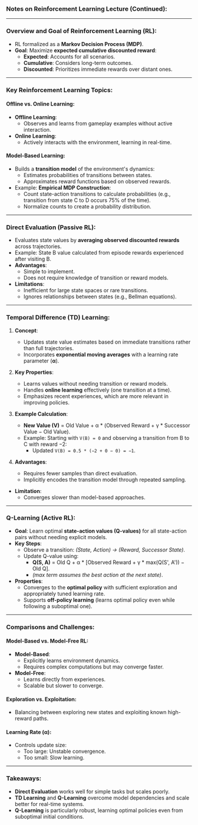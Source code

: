 ### Notes on Reinforcement Learning Lecture (Continued):

---

### **Overview and Goal of Reinforcement Learning (RL):**

- RL formalized as a **Markov Decision Process (MDP)**.
- **Goal**: Maximize **expected cumulative discounted reward**:
    - **Expected**: Accounts for all scenarios.
    - **Cumulative**: Considers long-term outcomes.
    - **Discounted**: Prioritizes immediate rewards over distant ones.

---

### **Key Reinforcement Learning Topics:**

#### **Offline vs. Online Learning:**

- **Offline Learning**:
    - Observes and learns from gameplay examples without active interaction.
- **Online Learning**:
    - Actively interacts with the environment, learning in real-time.

#### **Model-Based Learning:**

- Builds a **transition model** of the environment's dynamics:
    - Estimates probabilities of transitions between states.
    - Approximates reward functions based on observed rewards.
- Example: **Empirical MDP Construction**:
    - Count state-action transitions to calculate probabilities (e.g., transition from state C to D occurs 75% of the time).
    - Normalize counts to create a probability distribution.

---

### **Direct Evaluation (Passive RL):**

- Evaluates state values by **averaging observed discounted rewards** across trajectories.
- Example: State B value calculated from episode rewards experienced after visiting B.
- **Advantages**:
    - Simple to implement.
    - Does not require knowledge of transition or reward models.
- **Limitations**:
    - Inefficient for large state spaces or rare transitions.
    - Ignores relationships between states (e.g., Bellman equations).

---

### **Temporal Difference (TD) Learning:**

1. **Concept**:
    
    - Updates state value estimates based on immediate transitions rather than full trajectories.
    - Incorporates **exponential moving averages** with a learning rate parameter (**α**).
2. **Key Properties**:
    
    - Learns values without needing transition or reward models.
    - Handles **online learning** effectively (one transition at a time).
    - Emphasizes recent experiences, which are more relevant in improving policies.
3. **Example Calculation**:
    
    - **New Value (V)** = Old Value + α * (Observed Reward + γ * Successor Value − Old Value).
    - Example: Starting with `V(B) = 0` and observing a transition from B to C with reward −2:
        - Updated `V(B) = 0.5 * (−2 + 0 − 0) = −1`.
4. **Advantages**:
    
    - Requires fewer samples than direct evaluation.
    - Implicitly encodes the transition model through repeated sampling.

- **Limitation**:
    - Converges slower than model-based approaches.

---

### **Q-Learning (Active RL):**

- **Goal**: Learn optimal **state-action values (Q-values)** for all state-action pairs without needing explicit models.
- **Key Steps**:
    - Observe a transition: _(State, Action) → (Reward, Successor State)_.
    - Update Q-value using:
        - **Q(S, A)** = Old Q + α * [Observed Reward + γ * max(Q(S', A')) − Old Q].
        - _(max term assumes the best action at the next state)_.
- **Properties**:
    - Converges to the **optimal policy** with sufficient exploration and appropriately tuned learning rate.
    - Supports **off-policy learning** (learns optimal policy even while following a suboptimal one).

---

### **Comparisons and Challenges:**

#### **Model-Based vs. Model-Free RL:**

- **Model-Based**:
    - Explicitly learns environment dynamics.
    - Requires complex computations but may converge faster.
- **Model-Free**:
    - Learns directly from experiences.
    - Scalable but slower to converge.

#### **Exploration vs. Exploitation**:

- Balancing between exploring new states and exploiting known high-reward paths.

#### **Learning Rate (α):**

- Controls update size:
    - Too large: Unstable convergence.
    - Too small: Slow learning.

---

### **Takeaways:**

- **Direct Evaluation** works well for simple tasks but scales poorly.
- **TD Learning** and **Q-Learning** overcome model dependencies and scale better for real-time systems.
- **Q-Learning** is particularly robust, learning optimal policies even from suboptimal initial conditions.
